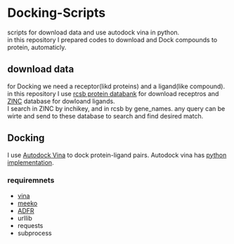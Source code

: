# Docking-Scripts
scripts for download data and use autodock vina in python. <br />
in this repository I prepared codes to download and Dock compounds to protein, automaticly.

## download data
for Docking we need a receptor(likd proteins) and a ligand(like compound).<br />
in this repository I use [rcsb protein databank](https://www.rcsb.org/) for download receptros and [ZINC](https://zinc.docking.org/) database for dowloand ligands.<br />
I search in ZINC by inchikey, and in rcsb by gene_names. any query can be wirte and send to these database to search and find desired match.

## Docking
I use [Autodock Vina](https://vina.scripps.edu/) to dock protein-ligand pairs.
Autodock vina has [python implementation](https://autodock-vina.readthedocs.io/en/latest/introduction.html).

### requiremnets
- [vina](https://autodock-vina.readthedocs.io/en/latest/installation.html)
- [meeko](https://autodock-vina.readthedocs.io/en/latest/docking_requirements.html)
- [ADFR](https://ccsb.scripps.edu/adfr/downloads/)
- urllib
- requests
- subprocess
